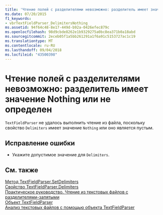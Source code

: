 ```yaml
---
title: 'Чтение полей c разделителями невозможно: разделитель имеет значение Nothing или не определен'
ms.date: 07/20/2015
f1_keywords:
- vbrTextFieldParser_DelimitersNothing
ms.assetid: 94f64c48-8e17-449d-b92a-0426efec879c
ms.openlocfilehash: 98d9cbde8262e1b9329275a0bc8ea371b0a18abd
ms.sourcegitcommit: 2eceb05f1a5bb261291a1f6a91c5153727ac1c19
ms.translationtype: MT
ms.contentlocale: ru-RU
ms.lasthandoff: 09/04/2018
ms.locfileid: "43500398"
---
```

# <a name="unable-to-read-delimited-fields-because-delimiters-is-nothing-or-empty"></a>Чтение полей c разделителями невозможно: разделитель имеет значение Nothing или не определен
`TextFieldParser` не удалось выполнить чтение из файла, поскольку свойство `Delimiters` имеет значение `Nothing` или оно является пустым.  
  
## <a name="to-correct-this-error"></a>Исправление ошибки  
  
-   Укажите допустимое значение для `Delimiters`.  
  
## <a name="see-also"></a>См. также  
 [Метод TextFieldParser.SetDelimiters](https://msdn.microsoft.com/library/21fa40ec-5866-4d0e-9fd9-c708a190dcc9)  
 [Свойство TextFieldParser.Delimiters](https://msdn.microsoft.com/library/4eb18f4d-3011-40a9-b668-be93eed0444f)  
 [Практическое руководство. Чтение из текстовых файлов с разделителями-запятыми](../../visual-basic/developing-apps/programming/drives-directories-files/how-to-read-from-comma-delimited-text-files.md)  
 [Объект TextFieldParser](../../visual-basic/language-reference/objects/textfieldparser-object.md)  
 [Анализ текстовых файлов с помощью объекта TextFieldParser](../../visual-basic/developing-apps/programming/drives-directories-files/parsing-text-files-with-the-textfieldparser-object.md)
